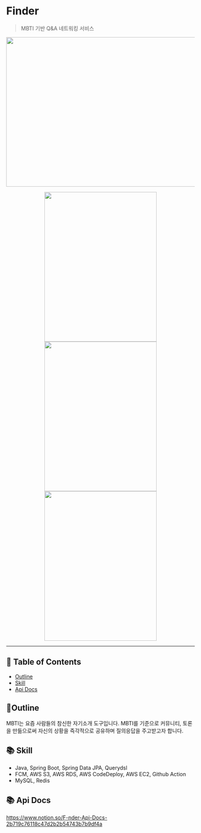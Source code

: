 # Finder

> MBTI 기반 Q&A 네트워킹 서비스

<p align="center"><img src="https://user-images.githubusercontent.com/83503188/184628724-e658a123-1b6a-4b99-a165-bc2c53746b99.png" width="900" height="400">
</p>

<p align="center"><img src="https://user-images.githubusercontent.com/83503188/184628475-8cda1cd2-cebb-4e9b-9e46-a28e2f0bd7c9.png" width="300" height="400"><img src="https://user-images.githubusercontent.com/83503188/184628478-3866d030-b5cf-4ea1-8134-17794aedeb07.png" width="300" height="400"><img src="https://user-images.githubusercontent.com/83503188/184628484-16bf19fc-54a3-4173-b567-18f680e53db2.png" width="300" height="400">
</p>
  
---

## 📝 Table of Contents

- [Outline](#outline)
- [Skill](#skill)
- [Api Docs](#api_document)



## 📝Outline <a name = "outline"></a>

MBTI는 요즘 사람들의 참신한 자기소개 도구입니다. MBTI를 기준으로 커뮤니티, 토론을 만듦으로써 자신의 상황을 즉각적으로 공유하며 질의응답을 주고받고자 합니다.


## :books: Skill <a name = "skill"></a>

- Java, Spring Boot, Spring Data JPA, Querydsl
- FCM, AWS S3, AWS RDS, AWS CodeDeploy, AWS EC2, Github Action
- MySQL, Redis

## :books: Api Docs <a name = "api_document"></a>

https://www.notion.so/F-nder-Api-Docs-2b719c76118c47d2b2b54743b7b9df4a




